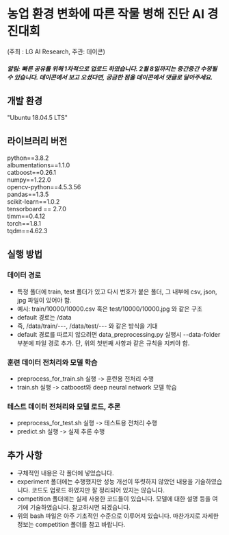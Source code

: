 # 농업 환경 변화에 따른 작물 병해 진단 AI 경진대회
(주최 : LG AI Research, 주관: 데이콘)   
##### 알림: 빠른 공유를 위해 1차적으로 업로드 하였습니다. 2월 8일까지는 중간중간 수정될 수 있습니다. 데이콘에서 보고 오셨다면, 궁금한 점을 데이콘에서 댓글로 달아주세요.

## 개발 환경
"Ubuntu 18.04.5 LTS"

## 라이브러리 버전
python==3.8.2   
albumentations==1.1.0   
catboost==0.26.1   
numpy==1.22.0   
opencv-python==4.5.3.56   
pandas==1.3.5   
scikit-learn==1.0.2   
tensorboard == 2.7.0   
timm==0.4.12   
torch==1.8.1   
tqdm==4.62.3   

## 실행 방법
### 데이터 경로
- 특정 폴더에 train, test 폴더가 있고 다시 번호가 붙은 폴더, 그 내부에 csv, json, jpg 파일이 있어야 함.
- 예시: train/10000/10000.csv 혹은  test/10000/10000.jpg 와 같은 구조
- default 경로는 /data
- 즉, /data/train/---, /data/test/--- 와 같은 방식을 기대
- default 경로를 따르지 않으려면 data_preprocessing.py 실행시 --data-folder 부분에 파일 경로 추가. 단, 위의 첫번째 사항과 같은 규칙을 지켜야 함.

### 훈련 데이터 전처리와 모델 학습 
- preprocess_for_train.sh 실행 -> 훈련용 전처리 수행
- train.sh 실행 -> catboost와 deep neural network 모델 학습

### 테스트 데이터 전처리와 모델 로드, 추론
- preprocess_for_test.sh 실행 -> 테스트용 전처리 수행
- predict.sh 실행 -> 실제 추론 수행

## 추가 사항
- 구체적인 내용은 각 폴더에 넣었습니다.
- experiment 폴더에는 수행했지만 성능 개선이 뚜렷하지 않았던 내용을 기술하였습니다. 코드도 업로드 하였지만 잘 정리되어 있지는 않습니다.
- competition 폴더에는 실제 사용한 코드들이 있습니다. 모델에 대한 설명 등을 여기에 기술하였습니다. 참고하시면 되겠습니다.
- 위의 bash 파일은 아주 기초적인 수준으로 이루어져 있습니다. 마찬가지로 자세한 정보는 competition 폴더를 참고 바랍니다.
